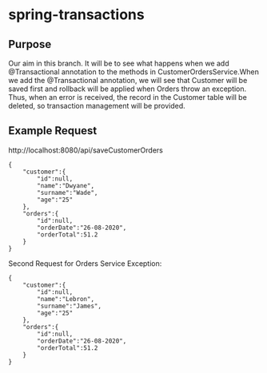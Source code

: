 # spring-transactions

## Purpose 
Our aim in this branch. It will be to see what happens when we add @Transactional annotation to the methods in CustomerOrdersService.When we add the @Transactional annotation, we will see that Customer will be saved first and rollback will be applied when Orders throw an exception. Thus, when an error is received, the record in the Customer table will be deleted, so transaction management will be provided.

## Example Request

http://localhost:8080/api/saveCustomerOrders

```
{
    "customer":{
        "id":null,
        "name":"Dwyane",
        "surname":"Wade",
        "age":"25"
    },
    "orders":{
        "id":null,
        "orderDate":"26-08-2020",
        "orderTotal":51.2
    }
}
```

Second Request for Orders Service Exception:
```
{
    "customer":{
        "id":null,
        "name":"Lebron",
        "surname":"James",
        "age":"25"
    },
    "orders":{
        "id":null,
        "orderDate":"26-08-2020",
        "orderTotal":51.2
    }
}
```

